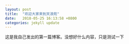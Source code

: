 ```yaml
---
layout: post
title:  "欢迎大家来到天浪苑"
date:   2018-05-25 16:13:58 +0800
categories: jekyll update
---
```


这是我自己发出的第一篇博客。没想好什么内容，只是测试一下

